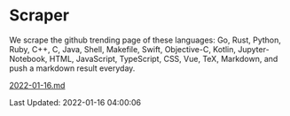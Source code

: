 # Scraper

We scrape the github trending page of these languages: Go, Rust, Python, Ruby, C++, C, Java, Shell, Makefile, Swift, Objective-C, Kotlin, Jupyter-Notebook, HTML, JavaScript, TypeScript, CSS, Vue, TeX, Markdown, and push a markdown result everyday.

[2022-01-16.md](https://github.com/yangwenmai/github-trending-backup/blob/master/2022-01-16.md)

Last Updated: 2022-01-16 04:00:06